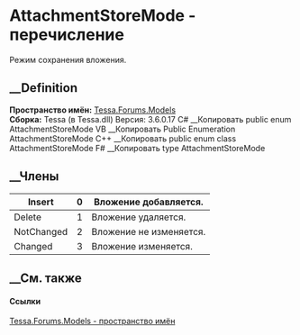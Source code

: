 # AttachmentStoreMode - перечисление
Режим сохранения вложения.
## __Definition
 **Пространство имён:** [Tessa.Forums.Models](N_Tessa_Forums_Models.htm)  
 **Сборка:** Tessa (в Tessa.dll) Версия: 3.6.0.17
C# __Копировать
     public enum AttachmentStoreMode
VB __Копировать
     Public Enumeration AttachmentStoreMode
C++ __Копировать
     public enum class AttachmentStoreMode
F# __Копировать
     type AttachmentStoreMode
##  __Члены
Insert| 0|  Вложение добавляется.  
---|---|---  
Delete| 1|  Вложение удаляется.  
NotChanged| 2|  Вложение не изменяется.  
Changed| 3|  Вложение изменяется.  
## __См. также
#### Ссылки
[Tessa.Forums.Models - пространство имён](N_Tessa_Forums_Models.htm)
